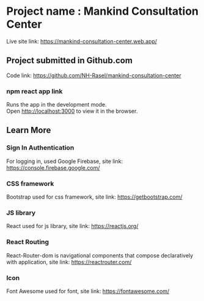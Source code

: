 # Project name : Mankind Consultation Center

Live site link: https://mankind-consultation-center.web.app/

## Project submitted in Github.com

Code link: https://github.com/NH-Rasel/mankind-consultation-center

### npm react app link

Runs the app in the development mode.\
Open [http://localhost:3000](http://localhost:3000) to view it in the browser.

## Learn More

### Sign In Authentication
 
For logging in, used Google Firebase, site link: https://console.firebase.google.com/

### CSS framework

Bootstrap used for css framework, site link: https://getbootstrap.com/

### JS library
 
React used for js library, site link: https://reactjs.org/

### React Routing

React-Router-dom is navigational components that compose declaratively with application, site link: https://reactrouter.com/

### Icon

Font Awesome used for font, site link: https://fontawesome.com/
